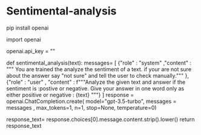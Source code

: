 # Sentimental-analysis
pip  install openai

import openai

openai.api_key = ""

def sentimental_analysis(text):
  messages= [
      {"role" : "system" ,"content" : """ You are trained the analyze the sentiment of a text.
                                          if your are not sure about the answer say "not sure" and  tell the user to check manually.""" },
        {"role" : "user" , "content" : f"""Analyze the given text and answer if the sentiment is :postive or negative.
                                           Give your answer in one word only as either positive or negative : {text} """}
  ]
  response =  openai.ChatCompletion.create(
                 model="gpt-3.5-turbo",
                 messages = messages ,
                 max_tokens=1,
                 n=1,
                 stop=None,
                 temperature=0)

  response_text= response.choices[0].message.content.strip().lower()
  return response_text
